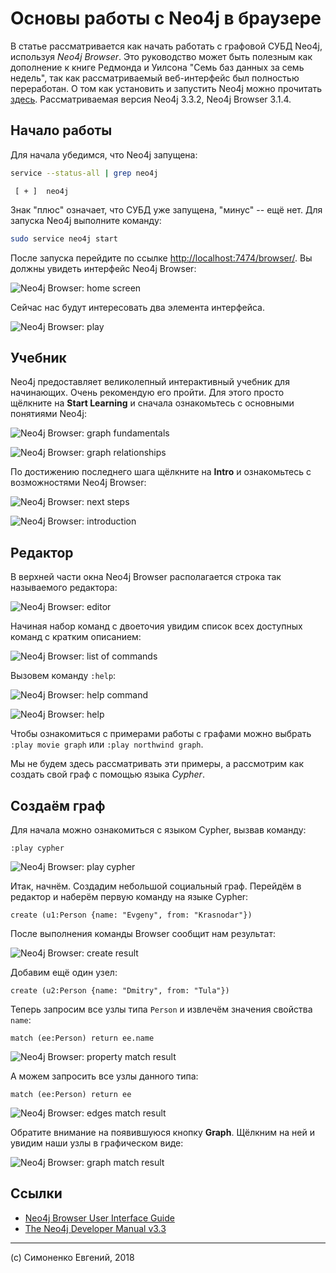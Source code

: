 # Основы работы с Neo4j в браузере

В статье рассматривается как начать работать с графовой СУБД Neo4j, используя
_Neo4j Browser_. Это руководство может быть полезным как дополнение к книге
Редмонда и Уилсона "Семь баз данных за семь недель", так как рассматриваемый
веб-интерфейс был полностью переработан. О том как установить и запустить Neo4j
можно прочитать [здесь](./neo4j-install-and-run.md). Рассматриваемая версия
Neo4j 3.3.2, Neo4j Browser 3.1.4.

## Начало работы

Для начала убедимся, что Neo4j запущена:

``` sh
service --status-all | grep neo4j
```

``` plain
 [ + ]  neo4j
```

Знак "плюс" означает, что СУБД уже запущена, "минус" -- ещё нет. Для запуска
Neo4j выполните команду:

``` sh
sudo service neo4j start
```

После запуска перейдите по ссылке <http://localhost:7474/browser/>. Вы должны
увидеть интерфейс Neo4j Browser:

![Neo4j Browser: home screen](neo4j-browser-home.png)

Сейчас нас будут интересовать два элемента интерфейса.

![Neo4j Browser: play](neo4j-browser-play.png)

## Учебник

Neo4j предоставляет великолепный интерактивный учебник для начинающих. Очень
рекомендую его пройти. Для этого просто щёлкните на **Start Learning** и сначала
ознакомьтесь с основными понятиями Neo4j:

![Neo4j Browser: graph fundamentals](neo4j-play-concepts-fundamentals.png)

![Neo4j Browser: graph relationships](neo4j-play-concepts-relationships.png)

По достижению последнего шага щёлкните на **Intro** и ознакомьтесь с
возможностями Neo4j Browser:

![Neo4j Browser: next steps](neo4j-play-next-steps.png)

![Neo4j Browser: introduction](neo4j-play-introduction.png)

## Редактор

В верхней части окна Neo4j Browser располагается строка так называемого
редактора:

![Neo4j Browser: editor](neo4j-browser-editor.png)

Начиная набор команд с двоеточия увидим список всех доступных команд с кратким
описанием:

![Neo4j Browser: list of commands](neo4j-editor-list.png)

Вызовем команду `:help`:

![Neo4j Browser: help command](neo4j-editor-help.png)

![Neo4j Browser: help](neo4j-browser-help.png)

Чтобы ознакомиться с примерами работы с графами можно выбрать
`:play movie graph` или `:play northwind graph`.

Мы не будем здесь рассматривать эти примеры, а рассмотрим как создать свой
граф с помощью языка _Cypher_.

## Создаём граф

Для начала можно ознакомиться с языком Cypher, вызвав команду:

``` neo4j
:play cypher
```

![Neo4j Browser: play cypher](neo4j-play-cypher.png)

Итак, начнём. Создадим небольшой социальный граф. Перейдём в редактор и наберём
первую команду на языке Cypher:

``` cypher
create (u1:Person {name: "Evgeny", from: "Krasnodar"})
```

После выполнения команды Browser сообщит нам результат:

![Neo4j Browser: create result](neo4j-browser-create-result.png)

Добавим ещё один узел:

``` cypher
create (u2:Person {name: "Dmitry", from: "Tula"})
```

Теперь запросим все узлы типа `Person` и извлечём значения свойства `name`:

``` cypher
match (ee:Person) return ee.name
```

![Neo4j Browser: property match result](neo4j-cypher-match-property.png)

А можем запросить все узлы данного типа:

``` cypher
match (ee:Person) return ee
```

![Neo4j Browser: edges match result](neo4j-cypher-match-edges.png)

Обратите внимание на появившуюся кнопку **Graph**. Щёлкним на ней и увидим наши
узлы в графическом виде:

![Neo4j Browser: graph match result](neo4j-cypher-match-graph.png)

## Ссылки

- [Neo4j Browser User Interface Guide](https://neo4j.com/developer/guide-neo4j-browser/)
- [The Neo4j Developer Manual v3.3](https://neo4j.com/docs/developer-manual/3.3/)

---

(c) Симоненко Евгений, 2018
